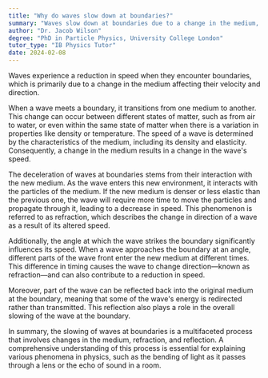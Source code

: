 ```yaml
---
title: "Why do waves slow down at boundaries?"
summary: "Waves slow down at boundaries due to a change in the medium, which affects their speed and direction."
author: "Dr. Jacob Wilson"
degree: "PhD in Particle Physics, University College London"
tutor_type: "IB Physics Tutor"
date: 2024-02-08
---
```


Waves experience a reduction in speed when they encounter boundaries, which is primarily due to a change in the medium affecting their velocity and direction.

When a wave meets a boundary, it transitions from one medium to another. This change can occur between different states of matter, such as from air to water, or even within the same state of matter when there is a variation in properties like density or temperature. The speed of a wave is determined by the characteristics of the medium, including its density and elasticity. Consequently, a change in the medium results in a change in the wave's speed.

The deceleration of waves at boundaries stems from their interaction with the new medium. As the wave enters this new environment, it interacts with the particles of the medium. If the new medium is denser or less elastic than the previous one, the wave will require more time to move the particles and propagate through it, leading to a decrease in speed. This phenomenon is referred to as refraction, which describes the change in direction of a wave as a result of its altered speed.

Additionally, the angle at which the wave strikes the boundary significantly influences its speed. When a wave approaches the boundary at an angle, different parts of the wave front enter the new medium at different times. This difference in timing causes the wave to change direction—known as refraction—and can also contribute to a reduction in speed.

Moreover, part of the wave can be reflected back into the original medium at the boundary, meaning that some of the wave's energy is redirected rather than transmitted. This reflection also plays a role in the overall slowing of the wave at the boundary.

In summary, the slowing of waves at boundaries is a multifaceted process that involves changes in the medium, refraction, and reflection. A comprehensive understanding of this process is essential for explaining various phenomena in physics, such as the bending of light as it passes through a lens or the echo of sound in a room.
    